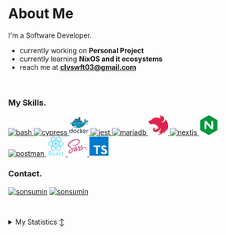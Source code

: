 # About Me

I'm a Software Developer.

- currently working on **Personal Project**
- currently learning **NixOS and it ecosystems**
- reach me at **clvswft03@gmail.com**

&nbsp;

<h3 align="left">My Skills.</h3>
<p align="left"> <a href="https://www.gnu.org/software/bash/" target="_blank" rel="noreferrer"> <img src="https://www.vectorlogo.zone/logos/gnu_bash/gnu_bash-icon.svg" alt="bash" width="40" height="40"/> </a> <a href="https://www.cypress.io" target="_blank" rel="noreferrer"> <img src="https://raw.githubusercontent.com/simple-icons/simple-icons/6e46ec1fc23b60c8fd0d2f2ff46db82e16dbd75f/icons/cypress.svg" alt="cypress" width="40" height="40"/> </a> <a href="https://www.docker.com/" target="_blank" rel="noreferrer"> <img src="https://raw.githubusercontent.com/devicons/devicon/master/icons/docker/docker-original-wordmark.svg" alt="docker" width="40" height="40"/> </a> <a href="https://jestjs.io" target="_blank" rel="noreferrer"> <img src="https://www.vectorlogo.zone/logos/jestjsio/jestjsio-icon.svg" alt="jest" width="40" height="40"/> </a> <a href="https://mariadb.org/" target="_blank" rel="noreferrer"> <img src="https://www.vectorlogo.zone/logos/mariadb/mariadb-icon.svg" alt="mariadb" width="40" height="40"/> </a> <a href="https://nestjs.com/" target="_blank" rel="noreferrer"> <img src="https://raw.githubusercontent.com/devicons/devicon/master/icons/nestjs/nestjs-plain.svg" alt="nestjs" width="40" height="40"/> </a> <a href="https://nextjs.org/" target="_blank" rel="noreferrer"> <img src="https://cdn.worldvectorlogo.com/logos/nextjs-2.svg" alt="nextjs" width="40" height="40"/> </a> <a href="https://www.nginx.com" target="_blank" rel="noreferrer"> <img src="https://raw.githubusercontent.com/devicons/devicon/master/icons/nginx/nginx-original.svg" alt="nginx" width="40" height="40"/> </a> <a href="https://postman.com" target="_blank" rel="noreferrer"> <img src="https://www.vectorlogo.zone/logos/getpostman/getpostman-icon.svg" alt="postman" width="40" height="40"/> </a> <a href="https://reactjs.org/" target="_blank" rel="noreferrer"> <img src="https://raw.githubusercontent.com/devicons/devicon/master/icons/react/react-original-wordmark.svg" alt="react" width="40" height="40"/> </a> <a href="https://sass-lang.com" target="_blank" rel="noreferrer"> <img src="https://raw.githubusercontent.com/devicons/devicon/master/icons/sass/sass-original.svg" alt="sass" width="40" height="40"/> </a> <a href="https://www.typescriptlang.org/" target="_blank" rel="noreferrer"> <img src="https://raw.githubusercontent.com/devicons/devicon/master/icons/typescript/typescript-original.svg" alt="typescript" width="40" height="40"/> </a> </p>

<h3 align="left">Contact.</h3>
<p align="left"> <a href="https://linkedin.com/in/sonsumin" target="blank"><img align="center" src="https://raw.githubusercontent.com/rahuldkjain/github-profile-readme-generator/master/src/images/icons/Social/github.svg" alt="sonsumin" height="30" width="40" /></a> <a href="https://linkedin.com/in/sonsumin" target="blank"><img align="center" src="https://raw.githubusercontent.com/rahuldkjain/github-profile-readme-generator/master/src/images/icons/Social/linked-in-alt.svg" alt="sonsumin" height="30" width="40" /></a>
</p>

&nbsp;

<details>
 <summary>My Statistics ↕️</summary>

<!--START_SECTION:waka-->
![Code Time](http://img.shields.io/badge/Code%20Time-1%2C959%20hrs%2054%20mins-blue)

![Profile Views](http://img.shields.io/badge/Profile%20Views-1-blue)

**🐱 My GitHub Data** 

> 📦 12.9 MB Used in GitHub's Storage 
 > 
> 🏆 507 Contributions in the Year 2024
 > 
> 💼 Opted to Hire
 > 
> 📜 580 Public Repositories 
 > 
> 🔑 157 Private Repositories 
 > 
**I'm a Night 🦉** 

```text
🌞 Morning                3554 commits        ██░░░░░░░░░░░░░░░░░░░░░░░   07.39 % 
🌆 Daytime                17082 commits       █████████░░░░░░░░░░░░░░░░   35.53 % 
🌃 Evening                17979 commits       █████████░░░░░░░░░░░░░░░░   37.39 % 
🌙 Night                  9469 commits        █████░░░░░░░░░░░░░░░░░░░░   19.69 % 
```
📅 **I'm Most Productive on Monday** 

```text
Monday                   8691 commits        █████░░░░░░░░░░░░░░░░░░░░   18.07 % 
Tuesday                  8315 commits        ████░░░░░░░░░░░░░░░░░░░░░   17.29 % 
Wednesday                7436 commits        ████░░░░░░░░░░░░░░░░░░░░░   15.46 % 
Thursday                 7278 commits        ████░░░░░░░░░░░░░░░░░░░░░   15.14 % 
Friday                   7259 commits        ████░░░░░░░░░░░░░░░░░░░░░   15.10 % 
Saturday                 4211 commits        ██░░░░░░░░░░░░░░░░░░░░░░░   08.76 % 
Sunday                   4894 commits        ███░░░░░░░░░░░░░░░░░░░░░░   10.18 % 
```


📊 **This Week I Spent My Time On** 

```text
🕑︎ Time Zone: Asia/Seoul

💬 Programming Languages: 
TypeScript               21 hrs 37 mins      ███████████████░░░░░░░░░░   58.80 % 
JavaScript               9 hrs 23 mins       ██████░░░░░░░░░░░░░░░░░░░   25.54 % 
JSON                     1 hr 54 mins        █░░░░░░░░░░░░░░░░░░░░░░░░   05.20 % 
Markdown                 1 hr 29 mins        █░░░░░░░░░░░░░░░░░░░░░░░░   04.04 % 
Prisma                   56 mins             █░░░░░░░░░░░░░░░░░░░░░░░░   02.54 % 

🔥 Editors: 
VS Code                  36 hrs 46 mins      █████████████████████████   100.00 % 

💻 Operating System: 
Mac                      36 hrs 41 mins      █████████████████████████   99.78 % 
Windows                  4 mins              ░░░░░░░░░░░░░░░░░░░░░░░░░   00.22 % 
```

**I Mostly Code in JavaScript** 

```text
JavaScript               30 repos            █████░░░░░░░░░░░░░░░░░░░░   20.69 % 
TypeScript               29 repos            █████░░░░░░░░░░░░░░░░░░░░   20.00 % 
Python                   28 repos            █████░░░░░░░░░░░░░░░░░░░░   19.31 % 
Nix                      7 repos             █░░░░░░░░░░░░░░░░░░░░░░░░   04.83 % 
AutoHotkey               1 repo              ░░░░░░░░░░░░░░░░░░░░░░░░░   00.69 % 
```



**Timeline**

![Lines of Code chart](https://raw.githubusercontent.com/testfailed/testfailed/main/assets/bar_graph.png)


 Last Updated on 20/11/2024 20:48:17 UTC
<!--END_SECTION:waka-->
</details>
